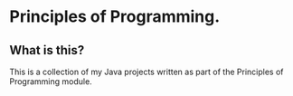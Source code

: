 # Principles of Programming.

## What is  this?

This is a collection of my Java projects written as part of the Principles of Programming module. 